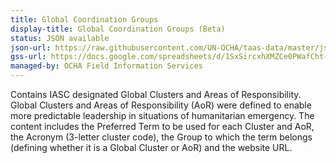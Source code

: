 ```yaml
---
title: Global Coordination Groups
display-title: Global Coordination Groups (Beta)
status: JSON available
json-url: https://raw.githubusercontent.com/UN-OCHA/taas-data/master/json/beta-v1/global_coordination_groups.json
gss-url: https://docs.google.com/spreadsheets/d/1SxSircxhXMZCe0PWafCht-whjBdI9UqoeFeSUbiLGc4#gid=0
managed-by: OCHA Field Information Services
---
```


Contains IASC designated Global Clusters and Areas of Responsibility.  Global Clusters and Areas of Responsibility (AoR) were defined to enable more predictable leadership in situations of humanitarian emergency.  The content includes the Preferred Term to be used for each Cluster and AoR, the Acronym (3-letter cluster code), the Group to which the term belongs (defining whether it is a Global Cluster or AoR) and the website URL.
